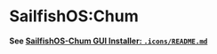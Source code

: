 # SailfishOS:Chum

**See [SailfishOS-Chum GUI Installer: `.icons/README.md`](https://github.com/sailfishos-chum/sailfishos-chum-gui-installer/blob/main/.icons/README.md)**
